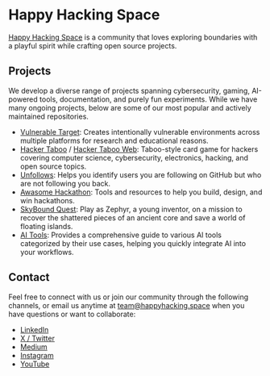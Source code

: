 # Happy Hacking Space
[Happy Hacking Space](https://happyhacking.space/) is a community that loves exploring boundaries with a playful spirit while crafting open source projects.

## Projects
We develop a diverse range of projects spanning cybersecurity, gaming, AI-powered tools, documentation, and purely fun experiments. While we have many ongoing projects, below are some of our most popular and actively maintained repositories.
* [Vulnerable Target](https://github.com/HappyHackingSpace/vulnerable-target): Creates intentionally vulnerable environments across multiple platforms for research and educational reasons.
* [Hacker Taboo](https://github.com/HappyHackingSpace/HackerTaboo) / [Hacker Taboo Web](https://github.com/HappyHackingSpace/hacker-taboo-web): Taboo-style card game for hackers covering computer science, cybersecurity, electronics, hacking, and open source topics.
* [Unfollows](https://github.com/HappyHackingSpace/unfollows): Helps you identify users you are following on GitHub but who are not following you back.
* [Awasome Hackathon](https://github.com/HappyHackingSpace/awesome-hackathon): Tools and resources to help you build, design, and win hackathons.
* [SkyBound Quest](https://github.com/HappyHackingSpace/SkyBound-Quest): Play as Zephyr, a young inventor, on a mission to recover the shattered pieces of an ancient core and save a world of floating islands.
* [AI Tools](https://github.com/HappyHackingSpace/ai-tools): Provides a comprehensive guide to various AI tools categorized by their use cases, helping you quickly integrate AI into your workflows.

## Contact
Feel free to connect with us or join our community through the following channels, or email us anytime at [team@happyhacking.space](mailto:team@happyhacking.space) when you have questions or want to collaborate:
* [LinkedIn](https://www.linkedin.com/company/happyhackingspace)
* [X / Twitter](https://x.com/happyhackings)
* [Medium](https://happyhackingspace.blog)
* [Instagram](https://www.instagram.com/happyhackingspace)
* [YouTube](https://www.youtube.com/@HappyHackingSpace)

